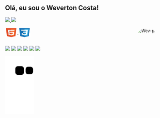 ## Olá, eu sou o Weverton Costa!

<div>
  <a href="https://github.com/Wev-at2">
  <img height="180em" src="https://github-readme-stats.vercel.app/api?username=Wev-at2&show_icons=true&theme=dark&include_all_commits=true&count_private=true"/>
<!--  <img height="180em" src="https://github-readme-stats.vercel.app/api/top-langs/?username=Wev-at2&layout=compact&langs_count=7&theme=great-gatsby"/> -->
  <img height="180em" src="https://github-readme-stats.vercel.app/api/top-langs/?username=Wev-at2&theme=dark"/>
</div>
  
</div>
<div align="left" style="display: inline_block"><br>
  <img align="center" alt="Wev-HTML" height="30" width="40" src="https://raw.githubusercontent.com/devicons/devicon/master/icons/html5/html5-original.svg">
  <img align="center" alt="Wev-CSS" height="30" width="40" src="https://raw.githubusercontent.com/devicons/devicon/master/icons/css3/css3-original.svg">
<!--
  <img align="center" alt="Rafa-Js" height="30" width="40" src="https://raw.githubusercontent.com/devicons/devicon/master/icons/javascript/javascript-plain.svg"> 
-->
  <img align="right" alt="Wev-pic" height="110" style="border-radius:50px;" src="https://qswzfw.bn.files.1drv.com/y4mx7ujOv-7OjLG5DSeEV1SLS_CWSF0hQKHtC4ecdcyYMopwwKoElpiRfuj0zm64iILdwXCOqiiS9su4TrgR7MMJhyOsdjFw8Ds5SsrStMVVa3atKHz6ZuNYLVIUDYVvtVhtGU5oeTs73WcMiltVrwYTTVM72mFjbOLkard9CGUUqZInaMVDfw-wecdg5km4Fe9nlvxnr_EW8cOn2InuIEfvQ/Deadpool%20Ryan%20Reynolds%20GIF%20-%20Deadpool%20Ryan%20Reynolds%20Shocked%20-%20Discover%20%26%20Share%20GIFs.gif?psid=1">
</div>
  
  ##
  
 <div align="left">
  <a href="https://wa.me/message/RDOFLRVHRKDOF1" target="_blank"><img src="https://img.shields.io/badge/WhatsApp-25D366?style=for-the-badge&logo=whatsapp&logoColor=white" target="_blank"></a>
  <a href="https://www.linkedin.com/in//weverton-dos-santos-souza-costa" target="_blank"><img src="https://img.shields.io/badge/-LinkedIn-%230077B5?style=for-the-badge&logo=linkedin&logoColor=white" target="_blank"></a>
  <a href="https://www.instagram.com/wev_at2" target="_blank"><img src="https://img.shields.io/badge/-Instagram-%23E4405F?style=for-the-badge&logo=instagram&logoColor=white" target="_blank"></a> 
  <a href="mailto:weverton.costa2011@hotmail.com" target="_blank"><img src="https://img.shields.io/badge/Microsoft_Outlook-0078D4?style=for-the-badge&logo=microsoft-outlook&logoColor=white" target="_blank"></a>
  <a href = "mailto:weverton.costa2011.wc@gmail.com"><img src="https://img.shields.io/badge/-Gmail-%23333?style=for-the-badge&logo=gmail&logoColor=white" target="_blank"></a>   
  <a href="https://www.youtube.com/channel/UCnmA2GJduSKJ2_bL-NEG9gw?sub_confirmation=1" target="_blank"><img src="https://img.shields.io/badge/YouTube-FF0000?style=for-the-badge&logo=youtube&logoColor=white" target="_blank"></a>
</div>
    
  ![Snake animation](https://github.com/Wev-at2/Wev-at2/blob/output/github-contribution-grid-snake.svg)
